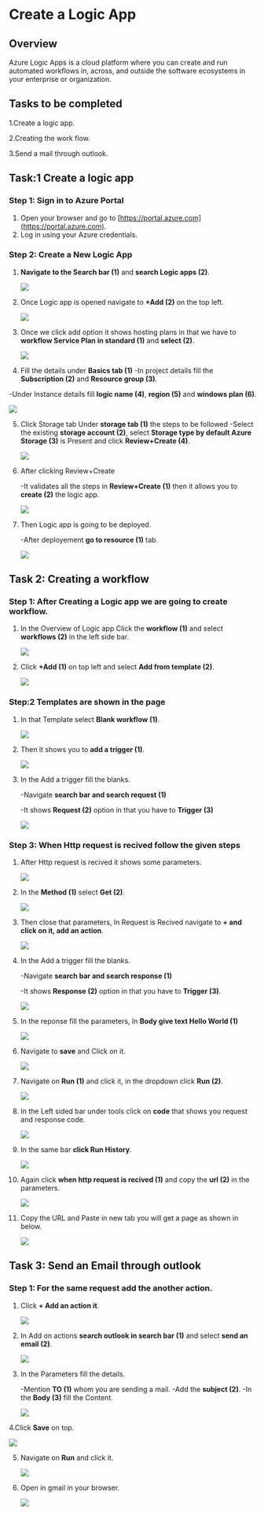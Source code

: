 # Create a Logic App

## Overview
Azure Logic Apps is a cloud platform where you can create and run automated workflows in, across, and outside the software ecosystems in your enterprise or organization. 

## Tasks to be completed
1.Create a logic app.

2.Creating the work flow.

3.Send a mail through outlook.

## Task:1 Create a logic app

### Step 1: Sign in to Azure Portal

1. Open your browser and go to [https://portal.azure.com](https://portal.azure.com).
2. Log in using your Azure credentials.

### Step 2: Create a New Logic App 
1. **Navigate to the Search bar (1)** and **search Logic apps (2)**.
   
   ![](https://github.com/Tejees/logic-app/blob/main/1.png)

2. Once Logic app is opened navigate to **+Add (2)** on the top left.

   ![](https://github.com/Tejees/logic-app/blob/main/2.png)

3. Once we click add option it shows hosting plans in that we have to **workflow Service Plan in standard (1)** and **select (2)**.

   ![](https://github.com/Tejees/logic-app/blob/main/3.png)

4. Fill the details under **Basics tab (1)**
  -In project details fill the **Subscription (2)** and **Resource group (3)**.

  -Under Instance details fill **logic name (4)**, **region (5)** and **windows plan (6)**.

   ![](https://github.com/Tejees/logic-app/blob/main/4.png)

5. Click Storage tab Under **storage tab (1)** the steps to be followed
   -Select the existing **storage account (2)**, select **Storage type by default Azure Storage (3)** is Present and click **Review+Create (4)**.

    ![](https://github.com/Tejees/logic-app/blob/main/5.1.png)

6. After clicking Review+Create

   -It validates all the steps in **Review+Create (1)** then it allows you to **create (2)** the logic app.

    ![](https://github.com/Tejees/logic-app/blob/main/6.png)

7. Then Logic app is going to be deployed.
   
   -After deployement **go to resource (1)** tab.

    ![](https://github.com/Tejees/logic-app/blob/main/7.png)

## Task 2: Creating a workflow

### Step 1: After Creating a Logic app we are going to create workflow.

1. In the Overview of Logic app Click the **workflow (1)** and select **workflows (2)** in the left side bar.

   ![](https://github.com/Tejees/logic-app/blob/main/8.png)

2. Click **+Add (1)** on top left and select **Add from template (2)**.

   ![](https://github.com/Tejees/logic-app/blob/main/9.png)

### Step:2 Templates are shown in the page

1. In that Template select **Blank workflow (1)**.

   ![](https://github.com/Tejees/logic-app/blob/main/10.png)

2. Then it shows you to **add a trigger (1)**.
   
   ![](https://github.com/Tejees/logic-app/blob/main/11.png)

3. In the Add a trigger fill the blanks.
   
   -Navigate **search bar and search request (1)**

   -It shows **Request (2)** option in that you have to **Trigger (3)**

    ![](https://github.com/Tejees/logic-app/blob/main/12.png)

### Step 3: When Http request is recived follow the given steps

1. After Http request is recived it shows some parameters.

   ![](https://github.com/Tejees/logic-app/blob/main/13.png)

2. In the **Method (1)** select **Get (2)**.
   
   ![](https://github.com/Tejees/logic-app/blob/main/14.png)

4. Then close that parameters, In Request is Recived navigate to **+ and click on it, add an action**.

   ![](https://github.com/Tejees/logic-app/blob/main/15.png)

5. In the Add a trigger fill the blanks.
   
   -Navigate **search bar and search response (1)**

   -It shows **Response (2)** option in that you have to **Trigger (3)**.

    ![](https://github.com/Tejees/logic-app/blob/main/16.png)

6. In the reponse fill the parameters, In **Body give text Hello World (1)**

   ![](https://github.com/Tejees/logic-app/blob/main/17.png)

7. Navigate to **save** and Click on it.

   ![](https://github.com/Tejees/logic-app/blob/main/18.png)

8. Navigate on **Run (1)** and click it, in the dropdown click **Run (2)**.

    ![](https://github.com/Tejees/logic-app/blob/main/18.1.png)

9. In the Left sided bar under tools click on **code** that shows you request and response code.

    ![](https://github.com/Tejees/logic-app/blob/main/19.png)

10. In the same bar **click Run History**.

    ![](https://github.com/Tejees/logic-app/blob/main/20.png)

11. Again click **when http request is recived (1)** and copy the **url (2)** in the parameters.

    ![](https://github.com/Tejees/logic-app/blob/main/21.png)

12. Copy the URL and Paste in new tab you will get a page as shown in below.

    ![](https://github.com/Tejees/logic-app/blob/main/22.png)

## Task 3: Send an Email through outlook

### Step 1: For the same request add the another action.

1. Click **+ Add an action it**.

   ![](https://github.com/Tejees/logic-app/blob/main/23.png)

2. In Add on actions **search outlook in search bar (1)** and select **send an email (2)**.

   ![](https://github.com/Tejees/logic-app/blob/main/24.png)

3. In the Parameters fill the details.

   -Mention **TO (1)** whom you are sending a mail.
   -Add the **subject (2)**.
   -In the **Body (3)** fill the Content.

   ![](https://github.com/Tejees/logic-app/blob/main/25.png)

4.Click **Save** on top.

  ![](https://github.com/Tejees/logic-app/blob/main/26.png)

5. Navigate on **Run** and click it.

   ![](https://github.com/Tejees/logic-app/blob/main/27.png)

6. Open in gmail in your browser.

   ![](https://github.com/Tejees/logic-app/blob/main/29.png)


    



    
   
